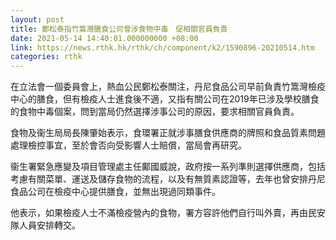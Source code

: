 ```yaml
---
layout: post
title: 鄭松泰指竹篙灣膳食公司曾涉食物中毒　促相關官員負責
date: 2021-05-14 14:40:01.000000000 +08:00
link: https://news.rthk.hk/rthk/ch/component/k2/1590896-20210514.htm
categories: rthk
---
```


在立法會一個委員會上，熱血公民鄭松泰關注，丹尼食品公司早前負責竹篙灣檢疫中心的膳食，但有檢疫人士進食後不適，又指有關公司在2019年已涉及學校膳食的食物中毒個案，問到當局仍然選擇涉事公司的原因，要求相關官員負責。

食物及衞生局局長陳肇始表示，食環署正就涉事膳食供應商的牌照和食品質素問題處理檢控事宜，至於會否向受影響人士賠償，當局會再研究。

衞生署緊急應變及項目管理處主任鄺國威說，政府按一系列準則選擇供應商，包括考慮有關菜單、運送及儲存食物的流程，以及有無質素認證等，去年也曾安排丹尼食品公司在檢疫中心提供膳食，並無出現過同類事件。

他表示，如果檢疫人士不滿檢疫營內的食物，署方容許他們自行叫外賣，再由民安隊人員安排轉交。
